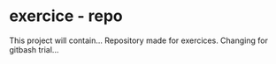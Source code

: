 # exercice - repo
This project will contain...
Repository made for exercices.
Changing for gitbash trial...


